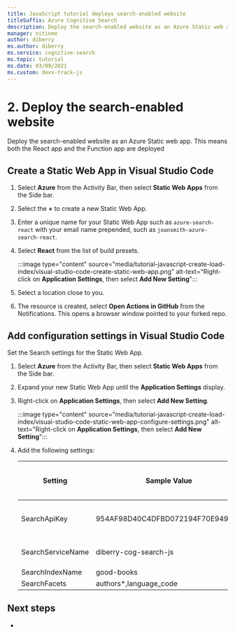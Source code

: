 ```yaml
---
title: JavaScript tutorial deploys search-enabled website
titleSuffix: Azure Cognitive Search
description: Deploy the search-enabled website as an Azure Static web app.
manager: nitinme
author: diberry
ms.author: diberry
ms.service: cognitive-search
ms.topic: tutorial
ms.date: 03/09/2021
ms.custom: devx-track-js
---
```


# 2. Deploy the search-enabled website

Deploy the search-enabled website as an Azure Static web app. This means both the React app and the Function app are deployed 

## Create a Static Web App in Visual Studio Code

1. Select **Azure** from the Activity Bar, then select **Static Web Apps** from the Side bar. 
1. Select the **+** to create a new Static Web App.
1. Enter a unique name for your Static Web App such as `azure-search-react` with your email name prepended, such as `joansmith-azure-search-react`. 
1. Select **React** from the list of build presets.

    :::image type="content" source="media/tutorial-javascript-create-load-index/visual-studio-code-create-static-web-app.png" alt-text="Right-click on **Application Settings**, then select **Add New Setting**":::

1. Select a location close to you.
1. The resource is created, select **Open Actions in GitHub** from the Notifications. This opens a browser window pointed to your forked repo. 

## Add configuration settings in Visual Studio Code

Set the Search settings for the Static Web App. 

1. Select **Azure** from the Activity Bar, then select **Static Web Apps** from the Side bar. 
1. Expand your new Static Web App until the **Application Settings** display.
1. Right-click on **Application Settings**, then select **Add New Setting**.

    :::image type="content" source="media/tutorial-javascript-create-load-index/visual-studio-code-static-web-app-configure-settings.png" alt-text="Right-click on **Application Settings**, then select **Add New Setting**":::

1. Add the following settings:

    |Setting|Sample Value|Your own custom Search Index|
    |--|--|--|
    |SearchApiKey|954AF98D40C4DFBD072194F70E949940|Returned from [Azure CLI command]()|
    |SearchServiceName|diberry-cog-search-js|YOUR-RESOURCE-NAME|
    |SearchIndexName|good-books|good-books|
    |SearchFacets|authors*,language_code|

## Next steps

* 
